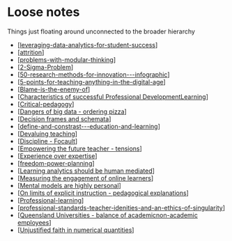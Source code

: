 # Loose notes

Things just floating around unconnected to the broader hierarchy

- [[leveraging-data-analytics-for-student-success]]
- [[attrition]]
- [[problems-with-modular-thinking]]
- [[2-Sigma-Problem]]
- [[50-research-methods-for-innovation---infographic]]
- [[5-points-for-teaching-anything-in-the-digital-age]]
- [[Blame-is-the-enemy-of]]
- [[Characteristics of successful Professional DevelopmentLearning]]
- [[Critical-pedagogy]]
- [[Dangers of big data - ordering pizza]]
- [[Decision frames and schemata]]
- [[define-and-constrast---education-and-learning]]
- [[Devaluing teaching]]
- [[Discipline - Focault]]
- [[Empowering the future teacher - tensions]]
- [[Experience over expertise]]
- [[freedom-power-planning]]
- [[Learning analytics should be human mediated]]
- [[Measuring the engagement of online learners]]
- [[Mental models are highly personal]]
- [[On limits of explicit instruction - pedagogical explanations]]
- [[Professional-learning]]
- [[professional-standards-teacher-idenities-and-an-ethics-of-singularity]]
- [[Queensland Universities - balance of academicnon-academic employees]]
- [[Unjustified faith in numerical quantities]]

[//begin]: # "Autogenerated link references for markdown compatibility"
[leveraging-data-analytics-for-student-success]: leveraging-data-analytics-for-student-success "Leveraging Data Analytics for Student Success"
[attrition]: attrition "Attrition"
[problems-with-modular-thinking]: problems-with-modular-thinking "Problems with Modular Thinking"
[2-Sigma-Problem]: loose\2-sigma-problem "2 Sigma Problem"
[50-research-methods-for-innovation---infographic]: loose\50-research-methods-for-innovation---infographic "50 research methods for innovation - infographic"
[5-points-for-teaching-anything-in-the-digital-age]: loose\5-points-for-teaching-anything-in-the-digital-age "5 points for teaching anything in the digital age"
[Blame-is-the-enemy-of]: loose\blame-is-the-enemy-of "Blame is the enemy of"
[Characteristics of successful Professional DevelopmentLearning]: loose\characteristics-of-successful-professional-developmentlearning "Characteristics of successful Professional Development/Learning"
[Critical-pedagogy]: loose\critical-pedagogy "Critical pedagogy"
[Dangers of big data - ordering pizza]: loose\dangers-of-big-data---ordering-pizza "Dangers of big data - ordering pizza"
[Decision frames and schemata]: loose\decision-frames-and-schemata "Decision frames and schemata"
[define-and-constrast---education-and-learning]: loose\define-and-constrast---education-and-learning "Define and constrast - Education & Learning"
[Devaluing teaching]: loose\devaluing-teaching "Devaluing teaching"
[Discipline - Focault]: loose\discipline---focault "Discipline - Focault"
[Empowering the future teacher - tensions]: loose\empowering-the-future-teacher---tensions "Empowering the future teacher - tensions"
[Experience over expertise]: loose\experience-over-expertise "Experience over expertise"
[freedom-power-planning]: loose\freedom-power-planning "Freedom, power, planning"
[Learning analytics should be human mediated]: loose\learning-analytics-should-be-human-mediated "Learning analytics should be human mediated"
[Measuring the engagement of online learners]: loose\measuring-the-engagement-of-online-learners "Measuring the engagement of online learners"
[Mental models are highly personal]: loose\mental-models-are-highly-personal "Mental models are highly personal"
[On limits of explicit instruction - pedagogical explanations]: loose\on-limits-of-explicit-instruction---pedagogical-explanations "On limits of explicit instruction - pedagogical explanations"
[Professional-learning]: loose\professional-learning "Professional learning"
[professional-standards-teacher-idenities-and-an-ethics-of-singularity]: loose\professional-standards-teacher-idenities-and-an-ethics-of-singularity "Professional standards, teacher idenities and an ethics of singularity"
[Queensland Universities - balance of academicnon-academic employees]: loose\queensland-universities---balance-of-academicnon-academic-employees "Queensland Universities - balance of academic/non-academic employees"
[Unjustified faith in numerical quantities]: loose\unjustified-faith-in-numerical-quantities "Unjustified faith in numerical quantities"
[//end]: # "Autogenerated link references"